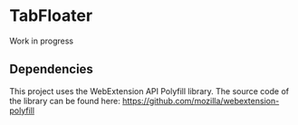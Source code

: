 # TabFloater

Work in progress

## Dependencies

This project uses the WebExtension API Polyfill library. The source code of the library can be found here:
https://github.com/mozilla/webextension-polyfill
